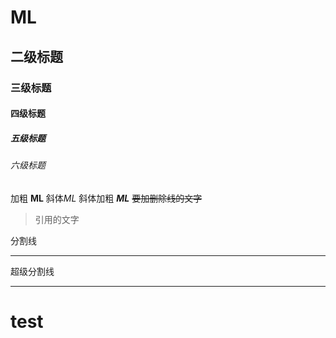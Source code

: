 # ML
## 二级标题
### 三级标题
#### 四级标题
##### 五级标题
###### 六级标题
加粗 **ML**
斜体*ML*
斜体加粗 ***ML***
~~要加删除线的文字~~
>引用的文字

分割线
***
超级分割线
******
# test
